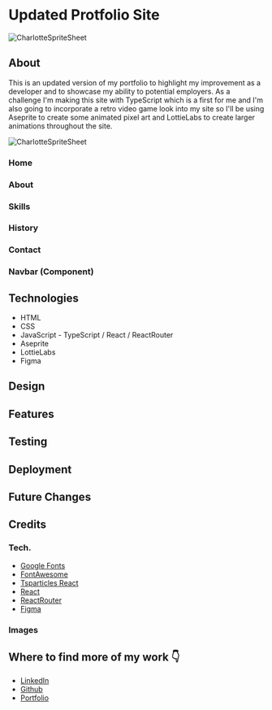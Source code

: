 # Updated Protfolio Site

![CharlotteSpriteSheet](https://github.com/Terafora/updated-portfolio-site/assets/144109245/7d21040c-bf32-4692-9d58-955ce24aafc5)

## About

This is an updated version of my portfolio to highlight my improvement as a developer and to showcase my ability to potential employers.
As a challenge I'm making this site with TypeScript which is a first for me and I'm also going to incorporate a retro video game look into my site so I'll be using Aseprite to create some animated pixel art and LottieLabs to create larger animations throughout the site.

![CharlotteSpriteSheet](https://github.com/Terafora/updated-portfolio-site/assets/144109245/b66e7611-84d1-44de-8dfd-8f81f046494b)

### Home

### About

### Skills

### History

### Contact

### Navbar (Component)

## Technologies

- HTML
- CSS
- JavaScript - TypeScript / React / ReactRouter
- Aseprite
- LottieLabs
- Figma

## Design

## Features

## Testing

## Deployment

## Future Changes

## Credits

### Tech.

- [Google Fonts]([https://profile-site-for-sapphy.vercel.app/contact](https://fonts.google.com))
- [FontAwesome](https://fontawesome.com)
- [Tsparticles React](https://github.com/tsparticles/react)
- [React](https://react.dev)
- [ReactRouter](https://reactrouter.com/en/main)
- [Figma](https://www.figma.com/)

### Images
  
## Where to find more of my work 👇

- [LinkedIn](https://www.linkedin.com/in/charlotte-stone-web/)
- [Github](https://github.com/Terafora)
- [Portfolio](https://terafora.github.io/Portfolio-Site/)
